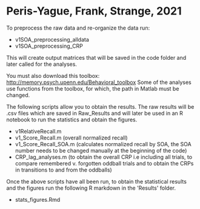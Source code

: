 # Peris-Yague, Frank, Strange, 2021

To preprocess the raw data and re-organize the data run:
- v1SOA_preprocessing_alldata
- v1SOA_preprocessing_CRP

This will create output matrices that will be saved in the code folder and later called for the analyses. 

You must also download this toolbox: http://memory.psych.upenn.edu/Behavioral_toolbox
Some of the analyses use functions from the toolbox, for which, the path in Matlab must be changed.

The following scripts allow you to obtain the results. The raw results will be .csv files which are saved in Raw_Results and will later be used in an R notebook to run the statistics and obtain the figures. 

- v1RelativeRecall.m
- v1_Score_Recall.m (overall normalized recall)
- v1_Score_Recall_SOA.m (calculates normalized recall by SOA, the SOA number needs to be changed manually at the beginning of the code)
- CRP_lag_analyses.m (to obtain the overall CRP i.e including all trials, to compare remembered v. forgotten oddball trials and to obtain the CRPs in transitions to and from the oddballs)

Once the above scripts have all been run, to obtain the statistical results and the figures run the following R markdown in the 'Results' folder.
- stats_figures.Rmd
